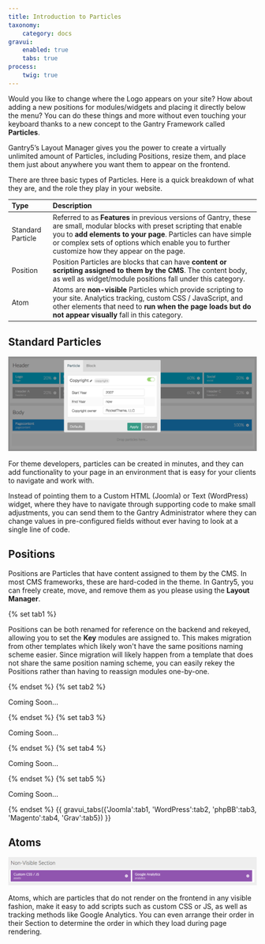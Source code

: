 ```yaml
---
title: Introduction to Particles
taxonomy:
    category: docs
gravui:
    enabled: true
    tabs: true
process:
    twig: true
---
```


Would you like to change where the Logo appears on your site? How about adding a new positions for modules/widgets and placing it directly below the menu? You can do these things and more without even touching your keyboard thanks to a new concept to the Gantry Framework called **Particles**.

Gantry5’s Layout Manager gives you the power to create a virtually unlimited amount of Particles, including Positions, resize them, and place them just about anywhere you want them to appear on the frontend. 

There are three basic types of Particles. Here is a quick breakdown of what they are, and the role they play in your website.

| Type              | Description                                                                                                                                                                                                                                                                                 |
| :-----            | :-----                                                                                                                                                                                                                                                                                      |
| Standard Particle | Referred to as **Features** in previous versions of Gantry, these are small, modular blocks with preset scripting that enable you to **add elements to your page**. Particles can have simple or complex sets of options which enable you to further customize how they appear on the page. |
| Position          | Position Particles are blocks that can have **content or scripting assigned to them by the CMS**. The content body, as well as widget/module positions fall under this category.                                                                                                            |
| Atom              | Atoms are **non-visible** Particles which provide scripting to your site. Analytics tracking, custom CSS / JavaScript, and other elements that need to **run when the page loads but do not appear visually** fall in this category.                                                     |

Standard Particles
-----

![Particles](particles_1.png)

For theme developers, particles can be created in minutes, and they can add functionality to your page in an environment that is easy for your clients to navigate and work with.

Instead of pointing them to a Custom HTML (Joomla) or Text (WordPress) widget, where they have to navigate through supporting code to make small adjustments, you can send them to the Gantry Administrator where they can change values in pre-configured fields without ever having to look at a single line of code.

Positions
-----

Positions are Particles that have content assigned to them by the CMS. In most CMS frameworks, these are hard-coded in the theme. In Gantry5, you can freely create, move, and remove them as you please using the **Layout Manager**.

{% set tab1 %}

Positions can be both renamed for reference on the backend and rekeyed, allowing you to set the **Key** modules are assigned to. This makes migration from other templates which likely won't have the same positions naming scheme easier. Since migration will likely happen from a template that does not share the same position naming scheme, you can easily rekey the Positions rather than having to reassign modules one-by-one.

{% endset %}
{% set tab2 %}

Coming Soon...

{% endset %}
{% set tab3 %}

Coming Soon...

{% endset %}
{% set tab4 %}

Coming Soon...

{% endset %}
{% set tab5 %}

Coming Soon...

{% endset %}
{{ gravui_tabs({'Joomla':tab1, 'WordPress':tab2, 'phpBB':tab3, 'Magento':tab4, 'Grav':tab5}) }}

Atoms
-----

![Particles](particles_2.png)

Atoms, which are particles that do not render on the frontend in any visible fashion, make it easy to add scripts such as custom CSS or JS, as well as tracking methods like Google Analytics. You can even arrange their order in their Section to determine the order in which they load during page rendering.